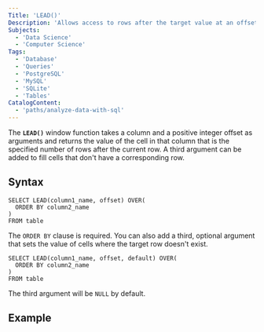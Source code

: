 ```yaml
---
Title: 'LEAD()'
Description: 'Allows access to rows after the target value at an offset.'
Subjects:
  - 'Data Science'
  - 'Computer Science'
Tags:
  - 'Database'
  - 'Queries'
  - 'PostgreSQL'
  - 'MySQL'
  - 'SQLite'
  - 'Tables'
CatalogContent:
  - 'paths/analyze-data-with-sql'
---
```


The **`LEAD()`** window function takes a column and a positive integer offset as arguments and returns the value of the cell in that column that is the specified number of rows after the current row. A third argument can be added to fill cells that don't have a corresponding row.

## Syntax

```pseudo
SELECT LEAD(column1_name, offset) OVER(
  ORDER BY column2_name
)
FROM table
```

The `ORDER BY` clause is required. You can also add a third, optional argument that sets the value of cells where the target row doesn't exist.

```pseudo
SELECT LEAD(column1_name, offset, default) OVER(
  ORDER BY column2_name
)
FROM table
```

The third argument will be `NULL` by default.

## Example

```sql
```